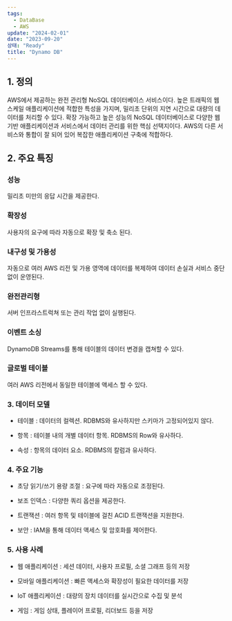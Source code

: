 ```yaml
---
tags:
  - DataBase
  - AWS
update: "2024-02-01"
date: "2023-09-20"
상태: "Ready"
title: "Dynamo DB"
---
```

## 1. 정의

AWS에서 제공하는 완전 관리형 NoSQL 데이터베이스 서비스이다. 높은 트래픽의 웹 스케일 애플리케이션에 적합한 특성을 가지며, 밀리초 단위의 지연 시간으로 대량의 데이터를 처리할 수 있다.
확장 가능하고 높은 성능의 NoSQL 데이터베이스로 다양한 웹 기반 애플리케이션과 서비스에서 데이터 관리를 위한 핵심 선택지이다. AWS의 다른 서비스와 통합이 잘 되어 있어 복잡한 애플리케이션 구축에 적합하다.

## 2. 주요 특징

### 성능

밀리초 미만의 응답 시간을 제공한다.

### 확장성

사용자의 요구에 따라 자동으로 확장 및 축소 된다.

### 내구성 및 가용성

자동으로 여러 AWS 리전 및 가용 영역에 데이터를 복제하여 데이터 손실과 서비스 중단 없이 운영된다.

### 완전관리형

서버 인프라스트럭쳐 또는 관리 작업 없이 실행된다.

### 이벤트 소싱

DynamoDB Streams를 통해 테이블의 데이터 변경을 캡쳐할 수 있다.

### 글로벌 테이블

여러 AWS 리전에서 동일한 테이블에 액세스 할 수 있다.

### 3. 데이터 모델

- 테이블 : 데이터의 컬렉션. RDBMS와 유사하지만 스키마가 고정되어있지 않다.

- 항목 : 테이블 내의 개별 데이터 항목. RDBMS의 Row와 유사하다.

- 속성 : 항목의 데이터 요소. RDBMS의 칼럼과 유사하다.

### 4. 주요 기능

- 초당 읽기/쓰기 용량 조절 : 요구에 따라 자동으로 조정된다.

- 보조 인덱스 : 다양한 쿼리 옵션을 제공한다.

- 트랜잭션 : 여러 항목 및 테이블에 걸친 ACID 트랜잭션을 지원한다.

- 보안 : IAM을 통해 데이터 액세스 및 암호화를 제어한다.

### 5. 사용 사례

- 웹 애플리케이션 : 세션 데이터, 사용자 프로필, 소셜 그래프 등의 저장

- 모바일 애플리케이션 : 빠른 액세스와 확장성이 필요한 데이터를 저장

- IoT 애플리케이션 : 대량의 장치 데이터를 실시간으로 수집 및 분석

- 게임 : 게임 상태, 플레이어 프로필, 리더보드 등을 저장



